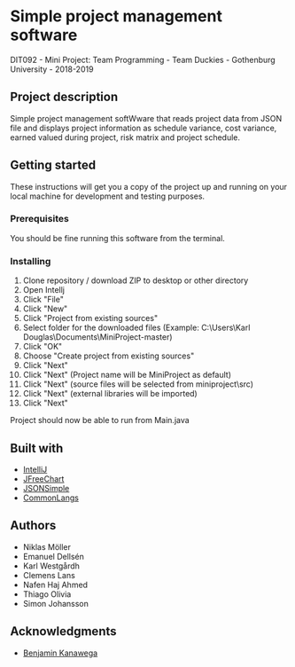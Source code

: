 # Simple project management software
DIT092 - Mini Project: Team Programming - Team Duckies - Gothenburg University - 2018-2019

## Project description
Simple project management softWware that reads project data from JSON file and displays project information as schedule variance, cost variance, earned valued during project, risk matrix and project schedule.

## Getting started
These instructions will get you a copy of the project up and running on your local machine for development and testing purposes.

### Prerequisites
You should be fine running this software from the terminal. 

### Installing
1. Clone repository / download ZIP to desktop or other directory
2. Open Intellj
3. Click "File"
4. Click "New"
5. Click "Project from existing sources"
5. Select folder for the downloaded files (Example: C:\Users\Karl Douglas\Documents\MiniProject-master) 
6. Click "OK"
7. Choose "Create project from existing sources"
8. Click "Next" 
9. Click "Next" (Project name will be MiniProject as default)
10. Click "Next" (source files will be selected from miniproject\src)
11. Click "Next" (external libraries will be imported)
12. Click "Next"

Project should now be able to run from Main.java

## Built with
- [IntelliJ](https://www.jetbrains.com/idea/)
- [JFreeChart](http://www.jfree.org/jfreechart/)
- [JSONSimple](https://code.google.com/archive/p/json-simple/)
- [CommonLangs](https://commons.apache.org/proper/commons-lang/)

## Authors
- Niklas Möller
- Emanuel Dellsén
- Karl Westgårdh
- Clemens Lans
- Nafen Haj Ahmed
- Thiago Olivia
- Simon Johansson

## Acknowledgments
- [Benjamin Kanawega](https://kanagwa.com/)
